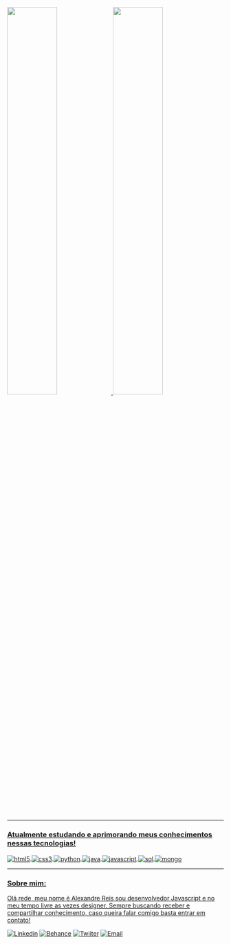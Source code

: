 
<div>
  <a href=https://github.com/zsafyre">
  <img height="48%" src="https://github-readme-stats.vercel.app/api?username=zsafyre&theme=midnight-purple">
  <img height="48%" src="https://github-readme-stats.vercel.app/api/top-langs/?username=zsafyre&theme=midnight-purple&layout=compact)](https://github.com/zsafyre/github-readme-stats">
</div>

 <hr>

### Atualmente estudando e aprimorando meus conhecimentos nessas tecnologias!

<div style="display: inline_block">
  <img align="center" alt="html5" src="https://media.discordapp.net/attachments/939600830674370580/1085019582533738496/image.png" />
  <img align="center" alt="css3" src="https://media.discordapp.net/attachments/939600830674370580/1085020164950589510/image.png" />
  <img align="center" alt="python" src="https://media.discordapp.net/attachments/749593302176628797/1119096434176823396/python.png" />
  <img align="center" alt="java" src="https://media.discordapp.net/attachments/749593302176628797/1119096434403311636/java.png" />
  <img align="center" alt="javascript" src="https://media.discordapp.net/attachments/939600830674370580/1085153067202265168/image.png" />
  <img align="center" alt="sql" src="https://media.discordapp.net/attachments/939600830674370580/1085152899446866011/image.png" />
  <img align="center" alt="mongo" src="https://media.discordapp.net/attachments/939600830674370580/1085152986864558120/image.png" />
</div>

 <hr>

### Sobre mim:

Olá rede, meu nome é Alexandre Reis sou desenvolvedor Javascript e no meu tempo livre as vezes designer. Sempre buscando receber e compartilhar conhecimento, caso queira falar comigo basta entrar em contato!

[![Linkedin](https://media.discordapp.net/attachments/939600830674370580/1085153023849930824/image.png)](https://www.linkedin.com/in/alexandre-reis-175252238/)
[![Behance](https://media.discordapp.net/attachments/939600830674370580/1085152789874876436/image.png)](https://www.behance.net/alexandrebento2)
[![Twiiter](https://media.discordapp.net/attachments/939600830674370580/1085155310190198917/image.png)](https://twitter.com/zsafyre)
[![Email](https://media.discordapp.net/attachments/939600830674370580/1085158364419469352/image.png)](mailto:zsafyree@hotmail.com)
